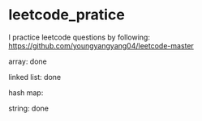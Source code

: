 # leetcode_pratice


I practice leetcode questions by following: https://github.com/youngyangyang04/leetcode-master

array: done

linked list: done

hash map:

string: done
